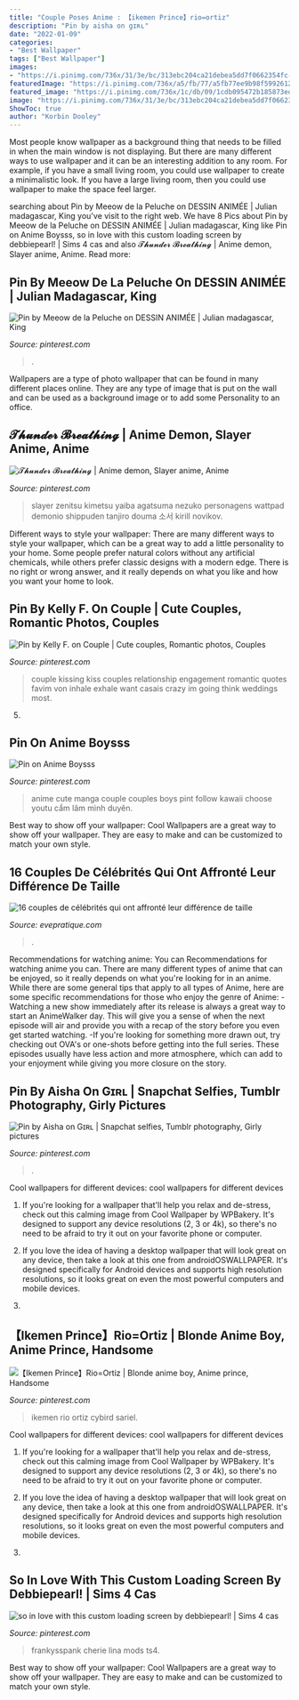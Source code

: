 ```yaml
---
title: "Couple Poses Anime : 【ikemen Prince】rio=ortiz"
description: "Pin by aisha on gɪʀʟ"
date: "2022-01-09"
categories:
- "Best Wallpaper"
tags: ["Best Wallpaper"]
images:
- "https://i.pinimg.com/736x/31/3e/bc/313ebc204ca21debea5dd7f0662354fc--engagement-pictures-wedding-pictures.jpg"
featuredImage: "https://i.pinimg.com/736x/a5/fb/77/a5fb77ee9b98f599261265427196b41b.jpg"
featured_image: "https://i.pinimg.com/736x/1c/db/09/1cdb095472b185873ed9a110a7698771.jpg"
image: "https://i.pinimg.com/736x/31/3e/bc/313ebc204ca21debea5dd7f0662354fc--engagement-pictures-wedding-pictures.jpg"
ShowToc: true
author: "Korbin Dooley"
---
```



Most people know wallpaper as a background thing that needs to be filled in when the main window is not displaying. But there are many different ways to use wallpaper and it can be an interesting addition to any room. For example, if you have a small living room, you could use wallpaper to create a minimalistic look. If you have a large living room, then you could use wallpaper to make the space feel larger.

	

		
searching about Pin by Meeow de la Peluche on DESSIN ANIMÉE | Julian madagascar, King you've visit to the right web. We have 8 Pics about Pin by Meeow de la Peluche on DESSIN ANIMÉE | Julian madagascar, King like Pin on Anime Boysss, so in love with this custom loading screen by debbiepearl! | Sims 4 cas and also 𝓣𝓱𝓾𝓷𝓭𝓮𝓻 𝓑𝓻𝓮𝓪𝓽𝓱𝓲𝓷𝓰 | Anime demon, Slayer anime, Anime. Read more:
		
    
## Pin By Meeow De La Peluche On DESSIN ANIMÉE | Julian Madagascar, King

<img loading=lazy src="https://i.pinimg.com/736x/68/6f/a7/686fa76acbd310e196d677db9dcb2631.jpg" onerror="this.onerror=null;this.src='https://tse1.mm.bing.net/th?id=OIP.gVVlT1txa0qtPxazAibHWAHaNK&amp;pid=15.1';" alt="Pin by Meeow de la Peluche on DESSIN ANIMÉE | Julian madagascar, King">

_Source: pinterest.com_

>. 

	



Wallpapers are a type of photo wallpaper that can be found in many different places online. They are any type of image that is put on the wall and can be used as a background image or to add some Personality to an office.

    
## 𝓣𝓱𝓾𝓷𝓭𝓮𝓻 𝓑𝓻𝓮𝓪𝓽𝓱𝓲𝓷𝓰 | Anime Demon, Slayer Anime, Anime

<img loading=lazy src="https://i.pinimg.com/736x/1c/db/09/1cdb095472b185873ed9a110a7698771.jpg" onerror="this.onerror=null;this.src='https://tse3.mm.bing.net/th?id=OIP.04m4wT2hiym2IVHc70enSwHaLj&amp;pid=15.1';" alt="𝓣𝓱𝓾𝓷𝓭𝓮𝓻 𝓑𝓻𝓮𝓪𝓽𝓱𝓲𝓷𝓰 | Anime demon, Slayer anime, Anime">

_Source: pinterest.com_

>slayer zenitsu kimetsu yaiba agatsuma nezuko personagens wattpad demonio shippuden tanjiro douma 소서 kirill novikov. 

	

Different ways to style your wallpaper:
There are many different ways to style your wallpaper, which can be a great way to add a little personality to your home. Some people prefer natural colors without any artificial chemicals, while others prefer classic designs with a modern edge. There is no right or wrong answer, and it really depends on what you like and how you want your home to look.

    
## Pin By Kelly F. On Couple | Cute Couples, Romantic Photos, Couples

<img loading=lazy src="https://i.pinimg.com/736x/31/3e/bc/313ebc204ca21debea5dd7f0662354fc--engagement-pictures-wedding-pictures.jpg" onerror="this.onerror=null;this.src='https://tse4.mm.bing.net/th?id=OIP.LxRqfgXt01Ylg0i23LgCoQHaLH&amp;pid=15.1';" alt="Pin by Kelly F. on Couple | Cute couples, Romantic photos, Couples">

_Source: pinterest.com_

>couple kissing kiss couples relationship engagement romantic quotes favim von inhale exhale want casais crazy im going think weddings most. 

	

5.

    
## Pin On Anime Boysss

<img loading=lazy src="https://i.pinimg.com/736x/a5/fb/77/a5fb77ee9b98f599261265427196b41b.jpg" onerror="this.onerror=null;this.src='https://tse3.mm.bing.net/th?id=OIP.bVimKECZu_dtLhihYxmv7gHaMn&amp;pid=15.1';" alt="Pin on Anime Boysss">

_Source: pinterest.com_

>anime cute manga couple couples boys pint follow kawaii choose youtu cẩm lâm mình duyên. 

	

Best way to show off your wallpaper:
Cool Wallpapers are a great way to show off your wallpaper. They are easy to make and can be customized to match your own style.

    
## 16 Couples De Célébrités Qui Ont Affronté Leur Différence De Taille

<img loading=lazy src="https://evepratique.com/wp-content/uploads/2017/08/couple-15.jpg" onerror="this.onerror=null;this.src='https://tse3.mm.bing.net/th?id=OIP.lppwhcgNxVU_yJZhd_fs8wHaKB&amp;pid=15.1';" alt="16 couples de célébrités qui ont affronté leur différence de taille">

_Source: evepratique.com_

>. 

	

Recommendations for watching anime: You can
Recommendations for watching anime you can. There are many different types of anime that can be enjoyed, so it really depends on what you're looking for in an anime. While there are some general tips that apply to all types of Anime, here are some specific recommendations for those who enjoy the genre of Anime: 
-Watching a new show immediately after its release is always a great way to start an AnimeWalker day. This will give you a sense of when the next episode will air and provide you with a recap of the story before you even get started watching. 
-If you're looking for something more drawn out, try checking out OVA's or one-shots before getting into the full series. These episodes usually have less action and more atmosphere, which can add to your enjoyment while giving you more closure on the story.

    
## Pin By Aisha On Gɪʀʟ | Snapchat Selfies, Tumblr Photography, Girly Pictures

<img loading=lazy src="https://i.pinimg.com/736x/39/7e/2a/397e2a54843cac695888d91aad4a7b91.jpg" onerror="this.onerror=null;this.src='https://tse4.mm.bing.net/th?id=OIP.0RmuImKE_OnzpErgQ3cw2gHaNL&amp;pid=15.1';" alt="Pin by Aisha on Gɪʀʟ | Snapchat selfies, Tumblr photography, Girly pictures">

_Source: pinterest.com_

>. 

	

Cool wallpapers for different devices:
cool wallpapers for different devices 

1. If you're looking for a wallpaper that'll help you relax and de-stress, check out this calming image from Cool Wallpaper by WPBakery. It's designed to support any device resolutions (2, 3 or 4k), so there's no need to be afraid to try it out on your favorite phone or computer.

2. If you love the idea of having a desktop wallpaper that will look great on any device, then take a look at this one from androidOSWALLPAPER. It's designed specifically for Android devices and supports high resolution resolutions, so it looks great on even the most powerful computers and mobile devices.

3.

    
## 【Ikemen Prince】Rio=Ortiz | Blonde Anime Boy, Anime Prince, Handsome

<img loading=lazy src="https://i.pinimg.com/736x/fa/1a/ab/fa1aab050ecea479ee1d43acb855fb75.jpg" onerror="this.onerror=null;this.src='https://tse1.mm.bing.net/th?id=OIP.FNtx3ZCSc9RZrNKY0pkG1QHaNK&amp;pid=15.1';" alt="【Ikemen Prince】Rio=Ortiz | Blonde anime boy, Anime prince, Handsome">

_Source: pinterest.com_

>ikemen rio ortiz cybird sariel. 

	

Cool wallpapers for different devices:
cool wallpapers for different devices 

1. If you're looking for a wallpaper that'll help you relax and de-stress, check out this calming image from Cool Wallpaper by WPBakery. It's designed to support any device resolutions (2, 3 or 4k), so there's no need to be afraid to try it out on your favorite phone or computer.

2. If you love the idea of having a desktop wallpaper that will look great on any device, then take a look at this one from androidOSWALLPAPER. It's designed specifically for Android devices and supports high resolution resolutions, so it looks great on even the most powerful computers and mobile devices.

3.

    
## So In Love With This Custom Loading Screen By Debbiepearl! | Sims 4 Cas

<img loading=lazy src="https://i.pinimg.com/736x/ff/17/4e/ff174ebf8d26ab9bfe99c7812fb290bc.jpg" onerror="this.onerror=null;this.src='https://tse2.mm.bing.net/th?id=OIP.sN3aOI3m_7ilHacIHbfipgHaEK&amp;pid=15.1';" alt="so in love with this custom loading screen by debbiepearl! | Sims 4 cas">

_Source: pinterest.com_

>frankysspank cherie lina mods ts4. 

	

Best way to show off your wallpaper:
Cool Wallpapers are a great way to show off your wallpaper. They are easy to make and can be customized to match your own style.

